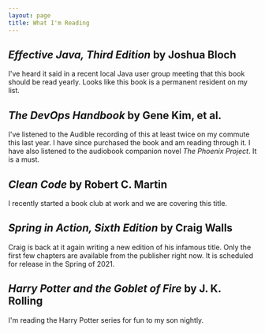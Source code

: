 ```yaml
---
layout: page
title: What I'm Reading
---
```


## *Effective Java, Third Edition* by Joshua Bloch
I've heard it said in a recent local Java user group meeting that this book should be read yearly. Looks like this book is a permanent resident on my list.

## *The DevOps Handbook* by Gene Kim, et al.
I've listened to the Audible recording of this at least twice on my commute this last year. I have since purchased the book and am reading through it. I have also listened to the audiobook companion novel *The Phoenix Project*. It is a must.

## *Clean Code* by Robert C. Martin
I recently started a book club at work and we are covering this title.

## *Spring in Action, Sixth Edition* by Craig Walls
Craig is back at it again writing a new edition of his infamous title. Only the first few chapters are available from the publisher right now. It is scheduled for release in the Spring of 2021.

## *Harry Potter and the Goblet of Fire* by J. K. Rolling
I'm reading the Harry Potter series for fun to my son nightly.
